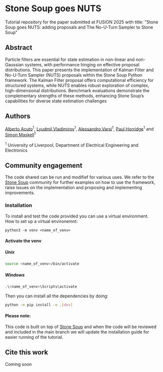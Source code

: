 # Stone Soup goes NUTS
Tutorial repository for the paper submitted at FUSION 2025 with title: "Stone Soup goes NUTS: adding proposals and The 
No-U-Turn Sampler to Stone Soup"

## Abstract
Particle filters are essential for state estimation in non-linear and non-Gaussian systems, with performance hinging
on effective proposal distributions. This paper presents the implementation of Kalman Filter and No-U-Turn Sampler (NUTS)
proposals within the Stone Soup Python framework. The Kalman Filter proposal offers computational efficiency for structured
systems, while NUTS enables robust exploration of complex, high-dimensional distributions. Benchmark evaluations demonstrate
the complementary strengths of these methods, enhancing Stone Soup’s capabilities for diverse state estimation challenges

## Authors 
[Alberto Acuto](https://github.com/A-acuto)<sup>1</sup>, [Lyudmil Vladimirov](https://github.com/sglvladi)<sup>1</sup>, 
[Alessandro Varsi](https://github.com/AVarsi88)<sup>1</sup>, [Paul Horridge](https://github.com/paulhorridge)<sup>1</sup> 
 and [Simon Maskell](http://www.simonmaskell.com/)<sup>1</sup>
 
<sup>1</sup> University of Liverpool, Department of Electrical Engineering and Electronics 

## Community engagement
The code shared can be run and modifief for various uses. We refer to the [Stone Soup](https://github.com/dstl/Stone-Soup)
community for further examples on how to use the framework, raise issues on the implementation and proposing and 
implementing improvements. 


### Installation

To install and test the code provided you can use a virtual environment.
How to set up a virtual environemnt:

```unix
python3 -m venv <name_of_venv>
```

#### Activate the venv

##### Unix
```bash
source <name_of_venv>/bin/activate
```

##### Windows
```powershell
.\<name_of_venv>\Scripts\activate
```

Then you can install all the dependencies by doing:
```bash
python -m pip install -e .[dev]
```

#### Please note:
This code is built on top of [Stone Soup](https://github.com/dstl/Stone-Soup) and when the code will be reviewed and included
in the main branch we will update the installation guide for easier running of the tutorial.

## Cite this work
Coming soon


